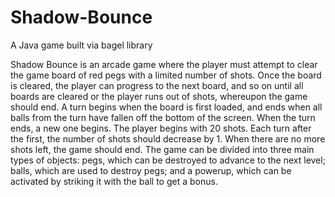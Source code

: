 # Shadow-Bounce
A Java game built via bagel library

Shadow Bounce is an arcade game where the player must attempt to clear the game board of red
pegs with a limited number of shots. Once the board is cleared, the player can progress to the next
board, and so on until all boards are cleared or the player runs out of shots, whereupon the game
should end. A turn begins when the board is first loaded, and ends when all balls from the turn
have fallen off the bottom of the screen. When the turn ends, a new one begins.
The player begins with 20 shots. Each turn after the first, the number of shots should decrease by 1. When there are no more shots left, the game should end.
The game can be divided into three main types of objects: pegs, which can be destroyed to advance
to the next level; balls, which are used to destroy pegs; and a powerup, which can be activated by
striking it with the ball to get a bonus.
